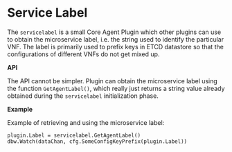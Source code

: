 # Service Label

The `servicelabel` is a small Core Agent Plugin which other plugins can use to
obtain the microservice label, i.e. the string used to identify the particular VNF.
The label is primarily used to prefix keys in ETCD datastore so that the configurations
of different VNFs do not get mixed up.

**API**

The API cannot be simpler. Plugin can obtain the microservice label using the function `GetAgentLabel()`,
which really just returns a string value already obtained during the `servicelabel` initialization phase.

**Example**

Example of retrieving and using the microservice label:
```
plugin.Label = servicelabel.GetAgentLabel()
dbw.Watch(dataChan, cfg.SomeConfigKeyPrefix(plugin.Label))
```
